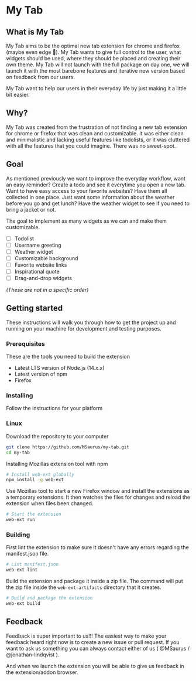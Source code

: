 # My Tab
## What is My Tab
My Tab aims to be the optimal new tab extension for chrome and firefox (maybe even edge 👀). My Tab wants to give full control to the user, what widgets should be used, where they should be placed and creating their own theme. My Tab will not launch with the full package on day one, we will launch it with the most barebone features and iterative new version based on feedback from our users.

My Tab want to help our users in their everyday life by just making it a little bit easier.

## Why?
My Tab was created from the frustration of not finding a new tab extension for chrome or firefox that was clean and customizable. It was either clean and minimalistic and lacking useful features like todolists, or it was cluttered with all the features that you could imagine. There was no sweet-spot.

## Goal
As mentioned previously we want to improve the everyday workflow, want an easy reminder? Create a todo and see it everytime you open a new tab. Want to have easy access to your favorite websites? Have them all collected in one place. Just want some information about the weather before you go and get lunch? Have the weather widget to see if you need to bring a jacket or not.

The goal to implement as many widgets as we can and make them customizable.

- [ ] Todolist
- [ ] Username greeting
- [ ] Weather widget
- [ ] Customizable background
- [ ] Favorite website links
- [ ] Inspirational quote
- [ ] Drag-and-drop widgets

*(These are not in a specific order)*

## Getting started
These instructions will walk you through how to get the project up and running on your machine for development and testing purposes.

### Prerequisites
These are the tools you need to build the extension

- Latest LTS version of Node.js (14.x.x)
- Latest version of npm
- Firefox

### Installing
 
Follow the instructions for your platform

### Linux
Download the repository to your computer

```bash
git clone https://github.com/MSaurus/my-tab.git
cd my-tab
```

Installing Mozillas extension tool with npm

```bash
# Install web-ext globally
npm install -g web-ext
```

Use Mozillas tool to start a new Firefox window and install the extensions as a temporary extensions. It then watches the files for changes and reload the extension when files been changed.

```bash
# Start the extension
web-ext run
```

### Building
First lint the extension to make sure it doesn't have any errors regarding the manifest.json file.

```bash
# Lint manifest.json
web-ext lint
```

Build the extension and package it inside a zip file. The command will put the zip file inside the `web-ext-artifacts` directory that it creates.

```bash
# Build and package the extension
web-ext build
```

## Feedback
Feedback is super important to us!!!
The easiest way to make your feedback heard right now is to create a new issue or pull request. If you want to ask us something you can always contact either of us ( @MSaurus / @jonathan-lindqvist ).

And when we launch the extension you will be able to give us feedback in the extension/addon browser.

